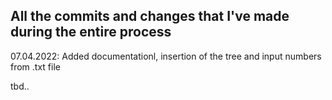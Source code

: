 ## All the commits and changes that I've made during the entire process

07.04.2022: Added documentationl, insertion of the tree and input numbers from .txt file

tbd..